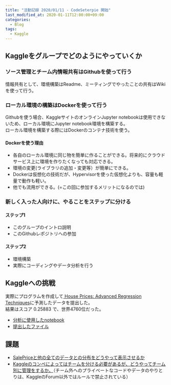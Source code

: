 ```yaml
---
title: "活動記録 2020/01/11 - CodeSeterpie 開始"
last_modified_at: 2020-01-11T12:00:00+09:00
categories:
  - Blog
tags:
  - Kaggle
---
```


## Kaggleをグループでどのようにやっていくか
### ソース管理とチーム内情報共有はGithubを使って行う
情報共有として、環境構築はReadme、ミーティングでやったことの共有はWikiを使って行う。

### ローカル環境の構築はDockerを使って行う
Githubを使う場合、KaggleサイトのオンラインJupyter notebookは使用できないため、ローカル環境にJupyter notebook環境を構築する。  
ローカル環境を構築する際にはDockerのコンテナ技術を使う。

#### Dockerを使う理由
  * 各自のローカル環境に同じ物を簡単に作ることができる。将来的にクラウドサービス上に環境を作りたくなっても対応できる。
  * 環境の変更(ライブラリの追加・変更等）が簡単にできる。
  * Dockerは仮想化の技術だが、Hypervisorを使った仮想化よりも、容量も軽量で動作も軽い。
  * 他でも流用ができる。(=この回に参加するメリットになるのでは)

### 新しく入った人向けに、やることをステップに分ける
#### ステップ1
* このグループのイントロ説明
* このGithubレポジトリへの参加

#### ステップ2
* 環境構築
* 実際にコーディングやデータ分析を行う

## Kaggleへの挑戦
実際にプログラムを作成して[
House Prices: Advanced Regression Techniques](https://www.kaggle.com/c/house-prices-advanced-regression-techniques/overview)に予測したデータを提出した。  
結果はスコア 0.25883 で、世界4760位だった。
* [分析に使用したnotebook](https://github.com/CodeSeterpie/CodeSeterpie/blob/develop/Kaggle/HousePrices/notebook/main/20200111/mainnote.ipynb)
* [提出したファイル](https://github.com/CodeSeterpie/CodeSeterpie/blob/develop/Kaggle/HousePrices/output/main/20200111/submission.csv)

## 課題
* [SalePriceと他の全てのデータとの分布をどうやって表示させるか](https://github.com/CodeSeterpie/CodeSeterpie/issues/3)
* [Kaggleのコンペによってはチームを分ける必要があるが、どうやってチーム別に管理をするか。](https://github.com/CodeSeterpie/CodeSeterpie/issues/1)（チーム外へのプライベートなコードやデータのやりとりは、KaggleのForum以外ではルールで禁止されている）
